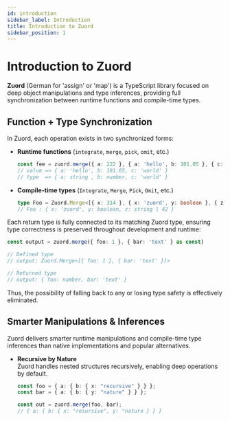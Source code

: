 ```yaml
---
id: introduction
sidebar_label: Introduction  
title: Introduction to Zuord  
sidebar_position: 1  
---
```


# Introduction to Zuord

**Zuord** (German for 'assign' or 'map') is a TypeScript library focused on deep object manipulations and type inferences, providing full synchronization between runtime functions and compile-time types.

## Function + Type Synchronization

In Zuord, each operation exists in two synchronized forms:

- **Runtime functions** (`integrate`, `merge`, `pick`, `omit`, etc.)

  ```ts
  const fee = zuord.merge({ a: 222 }, { a: 'hello', b: 101.05 }, { c: 'world' } as const)
  // value => { a: 'hello', b: 101.05, c: 'world' }
  // type  => { a: string , b: number, c: 'world' }
  ```

- **Compile-time types** (`Integrate`, `Merge`, `Pick`, `Omit`, etc.)

  ```ts
  type Foo = Zuord.Merge<[{ x: 314 }, { x: 'zuord', y: boolean }, { z: string | 42 }]>
  // Foo : { x: 'zuord', y: boolean, z: string | 42 }
  ```

Each return type is fully connected to its matching Zuord type, ensuring type correctness is preserved throughout development and runtime:

```typescript
const output = zuord.merge({ foo: 1 }, { bar: 'text' } as const)

// Defined type
// output: Zuord.Merge<[{ foo: 1 }, { bar: 'text' }]>

// Returned type
// output: { foo: number, bar: 'text' }
```

Thus, the possibility of falling back to any or losing type safety is effectively eliminated.

## Smarter Manipulations & Inferences

Zuord delivers smarter runtime manipulations and compile-time type inferences than native implementations and popular alternatives.

- **Recursive by Nature**  
  Zuord handles nested structures recursively, enabling deep operations by default.

  ```typescript
  const foo = { a: { b: { x: "recursive" } } };
  const bar = { a: { b: { y: "nature" } } };

  const out = zuord.merge(foo, bar);
  // { a: { b: { x: "resursive", y: "nature } } }
  ```